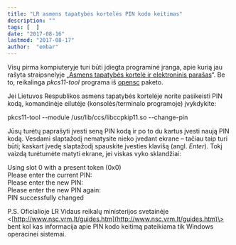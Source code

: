 ```yaml
---
title: "LR asmens tapatybės kortelės PIN kodo keitimas"
description: ""
tags: [  ]
date: "2017-08-16"
lastmod: "2017-08-17"
author:  "embar"
---
```

Visų pirma kompiuteryje turi būti įdiegta programinė įranga, apie kurią jau rašyta straipsnelyje „[Asmens tapatybės kortelė ir elektroninis parašas](index.php/pamokos/8-geleis/164-asmens-tapatybs-kortel-ir-elektroninis-paraas)“. Be to, reikalinga _pkcs11-tool_ programa iš [opensc](https://software.opensuse.org/package/opensc) paketo.

Jei Lietuvos Respublikos asmens tapatybės kortelėje norite pasikeisti PIN kodą, komandinėje eilutėje (konsolės/terminalo programoje) įvykdykite:

pkcs11-tool --module /usr/lib/ccs/libccpkip11.so --change-pin

Jūsų turėtų paprašyti įvesti seną PIN kodą ir po to du kartus įvesti naują PIN kodą. Vesdami slaptažodį nematysite nieko įvedant ekrane – tačiau taip turi būti; kaskart įvedę slaptažodį spauskite įvesties klavišą (angl. _Enter_). Tokį vaizdą turėtumėte matyti ekrane, jei viskas vyko sklandžiai:

Using slot 0 with a present token (0x0)  
Please enter the current PIN:   
Please enter the new PIN:   
Please enter the new PIN again:   
PIN successfully changed

P.S. Oficialioje LR Vidaus reikalų ministerijos svetainėje <[http://www.nsc.vrm.lt/guides.htm](http://www.nsc.vrm.lt/guides.htm)\> bent kol kas informacija apie PIN kodo keitimą pateikiama tik Windows operacinei sistemai.

